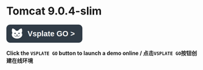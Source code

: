 # Tomcat 9.0.4-slim

<a href="https://www.vsplate.com/?docker-compose=https://github.com/vsplate/dcenvs/tomcat/9.0.4-slim"><img alt="VSPLATE GO" src="https://raw.githubusercontent.com/vsplate/images/master/vsgo_btn.png" width="200px"></a>

**Click the `VSPLATE GO` button to launch a demo online / 点击`VSPLATE GO`按钮创建在线环境**